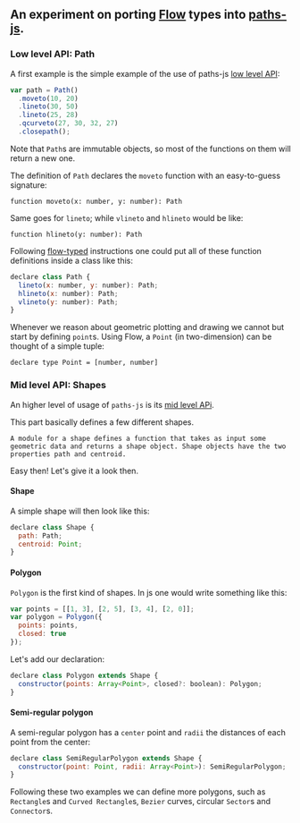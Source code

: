 ## An experiment on porting [Flow](https://flowtype.org) types into [paths-js](https://github.com/andreaferretti/paths-js).

### Low level API: Path

A first example is the simple example of the use of paths-js [low level API](https://github.com/andreaferretti/paths-js/wiki/Low%20level%20API):

  ```js
  var path = Path()
    .moveto(10, 20)
    .lineto(30, 50)
    .lineto(25, 28)
    .qcurveto(27, 30, 32, 27)
    .closepath();
  ```

Note that `Path`s are immutable objects, so most of the functions on them will return a new one.

The definition of `Path` declares the `moveto` function with an easy-to-guess signature:

  `function moveto(x: number, y: number): Path`

Same goes for `lineto`; while `vlineto` and `hlineto` would be like:

  `function hlineto(y: number): Path`

Following [flow-typed](https://github.com/flowtype/flow-typed) instructions one could put all of these function definitions inside a class like this:

  ```js
  declare class Path {
    lineto(x: number, y: number): Path;
    hlineto(x: number): Path;
    vlineto(y: number): Path;
  }
  ```

Whenever we reason about geometric plotting and drawing we cannot but start by defining `point`s.
Using Flow, a `Point` (in two-dimension) can be thought of a simple tuple:

  `declare type Point = [number, number]`

### Mid level API: Shapes

An higher level of usage of `paths-js` is its [mid level APi](https://github.com/andreaferretti/paths-js/wiki/Mid%20level%20API).

This part basically defines a few different shapes.
```
A module for a shape defines a function that takes as input some geometric data and returns a shape object. Shape objects have the two properties path and centroid.
```
Easy then! Let's give it a look then.

#### Shape

A simple shape will then look like this:

  ```js
  declare class Shape {
    path: Path;
    centroid: Point;
  }
  ```

#### Polygon

`Polygon` is the first kind of shapes. In js one would write something like this:

  ```js
  var points = [[1, 3], [2, 5], [3, 4], [2, 0]];
  var polygon = Polygon({
    points: points,
    closed: true
  });
  ```

Let's add our declaration:

  ```js
  declare class Polygon extends Shape {
    constructor(points: Array<Point>, closed?: boolean): Polygon;
  }
  ```

#### Semi-regular polygon

A semi-regular polygon has a `center` point and `radii` the distances of each point from the center:

  ```js
  declare class SemiRegularPolygon extends Shape {
    constructor(point: Point, radii: Array<Point>): SemiRegularPolygon;
  }
  ```

Following these two examples we can define more polygons, such as `Rectangle`s and `Curved Rectangle`s, `Bezier` curves, circular `Sector`s and `Connector`s.

